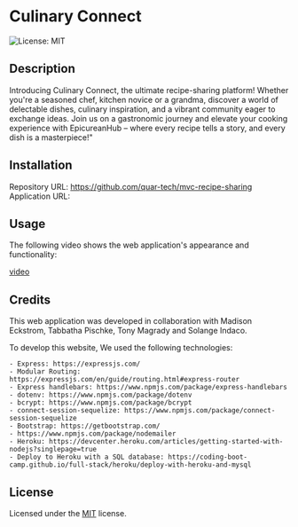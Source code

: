 # Culinary Connect

![License: MIT ](https://img.shields.io/badge/License-MIT-yellow.svg)

## Description

Introducing Culinary Connect, the ultimate recipe-sharing platform! Whether you're a seasoned chef, kitchen novice or a grandma, discover a world of delectable dishes, culinary inspiration, and a vibrant community eager to exchange ideas. Join us on a gastronomic journey and elevate your cooking experience with EpicureanHub – where every recipe tells a story, and every dish is a masterpiece!"                     

## Installation

Repository URL: https://github.com/quar-tech/mvc-recipe-sharing           
Application URL: 

## Usage

The following video shows the web application's appearance and functionality:

[ video]()      

## Credits

This web application was developed in collaboration with Madison Eckstrom, Tabbatha Pischke, Tony Magrady and Solange Indaco.

To develop this website, We used the following technologies: 

    - Express: https://expressjs.com/       
    - Modular Routing: https://expressjs.com/en/guide/routing.html#express-router        
    - Express handlebars: https://www.npmjs.com/package/express-handlebars   
    - dotenv: https://www.npmjs.com/package/dotenv  
    - bcrypt: https://www.npmjs.com/package/bcrypt  
    - connect-session-sequelize: https://www.npmjs.com/package/connect-session-sequelize       
    - Bootstrap: https://getbootstrap.com/         
    - https://www.npmjs.com/package/nodemailer              
    - Heroku: https://devcenter.heroku.com/articles/getting-started-with-nodejs?singlepage=true      
    - Deploy to Heroku with a SQL database: https://coding-boot-camp.github.io/full-stack/heroku/deploy-with-heroku-and-mysql       
                                                               

## License

Licensed under the [MIT](LICENSE) license.

